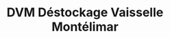 ---
title: "DVM Déstockage Vaisselle Montélimar"
url: /montelimar/dvm-destockage-vaisselle-montelimar/
shop: shop
---
